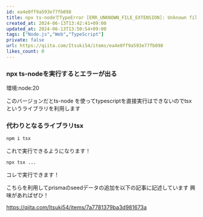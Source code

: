 ```yaml
---
id: ea4e0ff9a593e77fb098
title: npx ts-nodeでTypeError [ERR_UNKNOWN_FILE_EXTENSION]: Unknown file extension ".ts" エラーを直すためにtsxを入れよう
created_at: 2024-06-13T13:42:41+09:00
updated_at: 2024-06-13T13:50:54+09:00
tags: ["Node.js","Web","TypeScript"]
private: false
url: https://qiita.com/Itsuki54/items/ea4e0ff9a593e77fb098
likes_count: 0
---
```


### npx ts-nodeを実行するとエラーが出る

環境:node:20

このバージョンだとts-node を使ってtypescriptを直接実行はできないのでtsxというライブラリを利用します

### 代わりとなるライブラリtsx
```zsh
npm i tsx
```

これで実行できるようになります！

```zsh
npx tsx ...
```

コレで実行できます！

こちらを利用してprismaのseedデータの追加を以下の記事に記述しています
興味があればぜひ！

https://qiita.com/Itsuki54/items/7a7781379ba3d981673a
